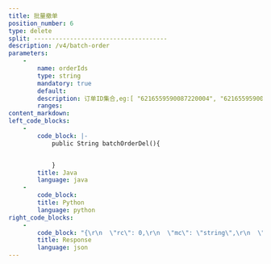 ```yaml
---
title: 批量撤单
position_number: 6
type: delete
split: -------------------------------------
description: /v4/batch-order
parameters:
    -
        name: orderIds
        type: string
        mandatory: true
        default:
        description: 订单ID集合,eg:[ "6216559590087220004", "6216559590087220004" ]
        ranges:
content_markdown:
left_code_blocks:
    -
        code_block: |-
            public String batchOrderDel(){


            }
        title: Java
        language: java
    -
        code_block:
        title: Python
        language: python
right_code_blocks:
    -
        code_block: "{\r\n  \"rc\": 0,\r\n  \"mc\": \"string\",\r\n  \"ma\": [\r\n    {}\r\n  ],\r\n  \"result\": {}\r\n}"
        title: Response
        language: json
---
```

